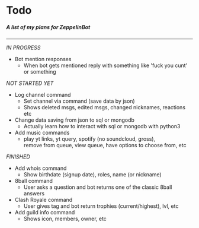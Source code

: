 # Todo
##### A list of my plans for ZeppelinBot
---

*IN PROGRESS*
- Bot mention responses
  - When bot gets mentioned reply with something like 'fuck you cunt' or something

*NOT STARTED YET*
- Log channel command
  - Set channel via command (save data by json)
  - Shows deleted msgs, edited msgs, changed nicknames, reactions etc
- Change data saving from json to sql or mongodb
  - Actually learn how to interact with sql or mongodb with python3
- Add music commands
  - play yt links, yt query, spotify (no soundcloud, gross),  
    remove from queue, view queue, have options to choose from, etc

*FINISHED*
- Add whois command
  - Show birthdate (signup date), roles, name (or nickname)
- 8ball command
  - User asks a question and bot returns one of the classic 8ball answers
- Clash Royale command
  - User gives tag and bot return trophies (current/highest), lvl, etc
- Add guild info command
  - Shows icon, members, owner, etc